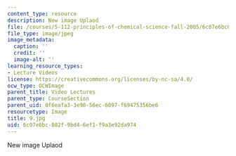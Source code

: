 ```yaml
---
content_type: resource
description: New image Uplaod
file: /courses/5-112-principles-of-chemical-science-fall-2005/6c07e6bc082f9bd46ef1f9a3e92da974_9.jpg
file_type: image/jpeg
image_metadata:
  caption: ''
  credit: ''
  image-alt: ''
learning_resource_types:
- Lecture Videos
license: https://creativecommons.org/licenses/by-nc-sa/4.0/
ocw_type: OCWImage
parent_title: Video Lectures
parent_type: CourseSection
parent_uid: 0f6eafa3-3e90-56ec-6097-f69475356be6
resourcetype: Image
title: 9.jpg
uid: 6c07e6bc-082f-9bd4-6ef1-f9a3e92da974
---
```

New image Uplaod